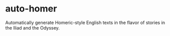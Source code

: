 # auto-homer
Automatically generate Homeric-style English texts in the flavor of stories in the Iliad and the Odyssey.
